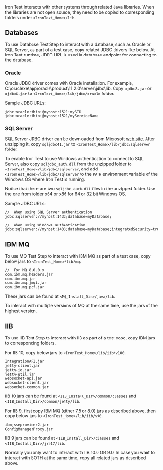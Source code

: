 Iron Test interacts with other systems through related Java libraries. When the libraries are not open source, they need to be copied to corresponding folders under `<IronTest_Home>/lib`.

## Databases
To use Database Test Step to interact with a database, such as Oracle or SQL Server, as part of a test case, copy related JDBC drivers like below. At Iron Test runtime, JDBC URL is used in database endpoint for connecting to the database.

### Oracle
Oracle JDBC driver comes with Oracle installation. For example, C:\oraclexe\app\oracle\product\11.2.0\server\jdbc\lib. Copy `ojdbc8.jar` or `ojdbc6.jar` to `<IronTest_Home>/lib/jdbc/oracle` folder.

Sample JDBC URLs:
 
    jdbc:oracle:thin:@myhost:1521:mySID
    jdbc:oracle:thin:@myhost:1521/myServiceName

### SQL Server    
SQL Server JDBC driver can be downloaded from Microsoft [web site](https://msdn.microsoft.com/en-us/library/mt484311(v=sql.110).aspx). After unzipping it, copy `sqljdbc41.jar` to `<IronTest_Home>/lib/jdbc/sqlserver` folder.

To enable Iron Test to use Windows authentication to connect to SQL Server, also copy `sqljdbc_auth.dll` from the unzipped folder to `<IronTest_Home>/lib/jdbc/sqlserver`, and add `<IronTest_Home>/lib/jdbc/sqlserver` to the `PATH` environment variable of the Windows OS where Iron Test is running.

Notice that there are two `sqljdbc_auth.dll` files in the unzipped folder. Use the one from folder x64 or x86 for 64 or 32 bit Windows OS.

Sample JDBC URLs:

    //  When using SQL Server authentication
    jdbc:sqlserver://myhost:1433;database=myDatabase;

    //  When using Windows authentication
    jdbc:sqlserver://myhost:1433;database=myDatabase;integratedSecurity=true

## IBM MQ
To use MQ Test Step to interact with IBM MQ as part of a test case, copy below jars to `<IronTest_Home>/lib/mq`.

    //  For MQ 8.0.0.x
    com.ibm.mq.headers.jar
    com.ibm.mq.jar
    com.ibm.mq.jmqi.jar
    com.ibm.mq.pcf.jar
   
These jars can be found at `<MQ_Install_Dir>/java/lib`.

To interact with multiple versions of MQ at the same time, use the jars of the highest version.

## IIB
To use IIB Test Step to interact with IIB as part of a test case, copy IBM jars to corresponding folders.

For IIB 10, copy below jars to `<IronTest_Home>/lib/iib/v100`.

    IntegrationAPI.jar
    jetty-client.jar
    jetty-io.jar
    jetty-util.jar
    websocket-api.jar
    websocket-client.jar
    websocket-common.jar

IIB 10 jars can be found at `<IIB_Install_Dir>/common/classes` and `<IIB_Install_Dir>/common/jetty/lib`.

For IIB 9, first copy IBM MQ (either 7.5 or 8.0) jars as described above, then copy below jars to `<IronTest_Home>/lib/iib/v90`.

    ibmjsseprovider2.jar
    ConfigManagerProxy.jar

IIB 9 jars can be found at `<IIB_Install_Dir>/classes` and `<IIB_Install_Dir>/jre17/lib`.

Normally you only want to interact with IIB 10.0 OR 9.0. In case you want to interact with BOTH at the same time, copy all related jars as described above.